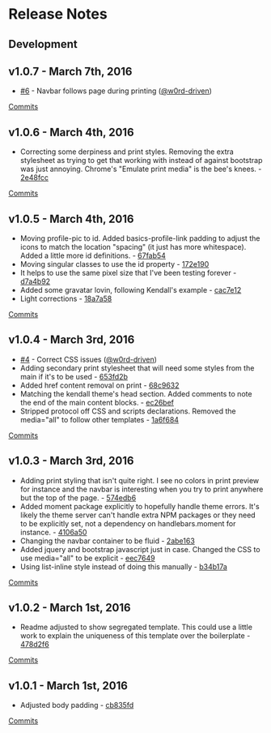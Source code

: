# Release Notes

## Development

## v1.0.7 - March 7th, 2016
- [#6](https://github.com/w0rd-driven/jsonresume-theme-ace/issues/6) - Navbar follows page during printing ([@w0rd-driven](https://github.com/w0rd-driven))

[Commits](https://github.com/w0rd-driven/jsonresume-theme-ace/compare/v1.0.6...v1.0.7)

## v1.0.6 - March 4th, 2016
- Correcting some derpiness and print styles. Removing the extra stylesheet as trying to get that working with instead of against bootstrap was just annoying. Chrome's "Emulate print media" is the bee's knees. - [2e48fcc](https://github.com/w0rd-driven/jsonresume-theme-ace/commit/2e48fcc)

[Commits](https://github.com/w0rd-driven/jsonresume-theme-ace/compare/v1.0.5...v1.0.6)

## v1.0.5 - March 4th, 2016
- Moving profile-pic to id. Added basics-profile-link padding to adjust the icons to match the location "spacing" (it just has more whitespace). Added a little more id definitions. - [67fab54](https://github.com/w0rd-driven/jsonresume-theme-ace/commit/67fab54)
- Moving singular classes to use the id property - [172e190](https://github.com/w0rd-driven/jsonresume-theme-ace/commit/172e190)
- It helps to use the same pixel size that I've been testing forever - [d7a4b92](https://github.com/w0rd-driven/jsonresume-theme-ace/commit/d7a4b92)
- Added some gravatar lovin, following Kendall's example - [cac7e12](https://github.com/w0rd-driven/jsonresume-theme-ace/commit/cac7e12)
- Light corrections - [18a7a58](https://github.com/w0rd-driven/jsonresume-theme-ace/commit/18a7a58)

[Commits](https://github.com/w0rd-driven/jsonresume-theme-ace/compare/v1.0.4...v1.0.5)

## v1.0.4 - March 3rd, 2016
- [#4](https://github.com/w0rd-driven/jsonresume-theme-ace/issues/4) - Correct CSS issues ([@w0rd-driven](https://github.com/w0rd-driven))
- Adding secondary print stylesheet that will need some styles from the main if it's to be used - [653fd2b](https://github.com/w0rd-driven/jsonresume-theme-ace/commit/653fd2b)
- Added href content removal on print - [68c9632](https://github.com/w0rd-driven/jsonresume-theme-ace/commit/68c9632)
- Matching the kendall theme's head section. Added comments to note the end of the main content blocks. - [ec26bef](https://github.com/w0rd-driven/jsonresume-theme-ace/commit/ec26bef)
- Stripped protocol off CSS and scripts declarations. Removed the media="all" to follow other templates - [1a6f684](https://github.com/w0rd-driven/jsonresume-theme-ace/commit/1a6f684)

[Commits](https://github.com/w0rd-driven/jsonresume-theme-ace/compare/v1.0.3...v1.0.4)

## v1.0.3 - March 3rd, 2016
- Adding print styling that isn't quite right. I see no colors in print preview for instance and the navbar is interesting when you try to print anywhere but the top of the page. - [574edb6](https://github.com/w0rd-driven/jsonresume-theme-ace/commit/574edb6)
- Added moment package explicitly to hopefully handle theme errors. It's likely the theme server can't handle extra NPM packages or they need to be explicitly set, not a dependency on handlebars.moment for instance. - [4106a50](https://github.com/w0rd-driven/jsonresume-theme-ace/commit/4106a50)
- Changing the navbar container to be fluid - [2abe163](https://github.com/w0rd-driven/jsonresume-theme-ace/commit/2abe163)
- Added jquery and bootstrap javascript just in case. Changed the CSS to use media="all" to be explicit - [eec7649](https://github.com/w0rd-driven/jsonresume-theme-ace/commit/eec7649)
- Using list-inline style instead of doing this manually - [b34b17a](https://github.com/w0rd-driven/jsonresume-theme-ace/commit/b34b17a)

[Commits](https://github.com/w0rd-driven/jsonresume-theme-ace/compare/v1.0.2...v1.0.3)

## v1.0.2 - March 1st, 2016
- Readme adjusted to show segregated template. This could use a little work to explain the uniqueness of this template over the boilerplate - [478d2f6](https://github.com/w0rd-driven/jsonresume-theme-ace/commit/478d2f6)

[Commits](https://github.com/w0rd-driven/jsonresume-theme-ace/compare/v1.0.1...v1.0.2)

## v1.0.1 - March 1st, 2016
- Adjusted body padding - [cb835fd](https://github.com/w0rd-driven/jsonresume-theme-ace/commit/cb835fd)

[Commits](https://github.com/w0rd-driven/jsonresume-theme-ace/compare/v1.0.0...v1.0.1)
